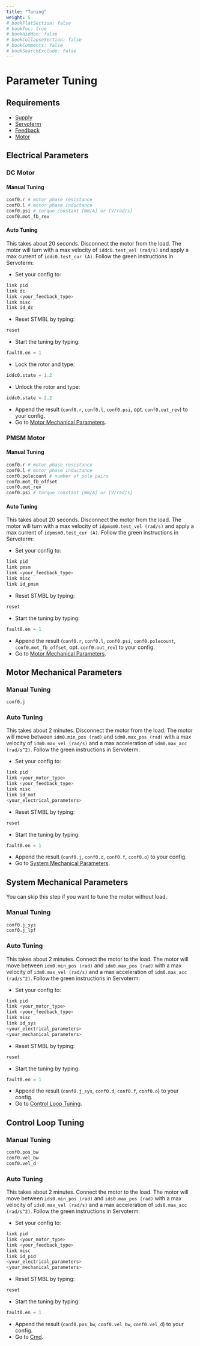 ```yaml
---
title: "Tuning"
weight: 5
# bookFlatSection: false
# bookToc: true
# bookHidden: false
# bookCollapseSection: false
# bookComments: false
# bookSearchExclude: false
---
```


# Parameter Tuning

## Requirements

* [Supply](/docs/supply.md)
* [Servoterm](/docs/getting_started/servoterm.md)
* [Feedback](/docs/getting_started/feedback.md)
* [Motor](/docs/getting_started/motor.md)

## Electrical Parameters

### DC Motor

#### Manual Tuning

```python
conf0.r # motor phase resistance
conf0.l # motor phase inductance
conf0.psi # torque constant [Nm/A] or [V/rad/s]
conf0.mot_fb_rev
```

#### Auto Tuning

This takes about 20 seconds. Disconnect the motor from the load. The motor will turn with a max velocity of `iddc0.test_vel (rad/s)` and apply a max current of `iddc0.test_cur (A)`. Follow the green instructions in Servoterm:

- Set your config to:

```python
link pid
link dc
link <your_feedback_type>
link misc
link id_dc
```

- Reset STMBL by typing:

```python
reset
```

- Start the tuning by typing:

```python
fault0.en = 1
```

- Lock the rotor and type:

```python
iddc0.state = 1.2
```

- Unlock the rotor and type:

```python
iddc0.state = 2.2
```

- Append the result (`conf0.r`, `conf0.l`, `conf0.psi`, opt. `conf0.out_rev`) to your config.
- Go to [Motor Mechanical Parameters](/docs/getting_started/tuning#motor-mechanical-parameters).

### PMSM Motor

#### Manual Tuning

```python
conf0.r # motor phase resistance
conf0.l # motor phase inductance
conf0.polecount # number of pole pairs
conf0.mot_fb_offset
conf0.out_rev
conf0.psi # torque constant [Nm/A] or [V/rad/s]
```

#### Auto Tuning

This takes about 20 seconds. Disconnect the motor from the load. The motor will turn with a max velocity of `idpmsm0.test_vel (rad/s)` and apply a max current of `idpmsm0.test_cur (A)`. Follow the green instructions in Servoterm:

- Set your config to:

```python
link pid
link pmsm
link <your_feedback_type>
link misc
link id_pmsm
```

- Reset STMBL by typing:

```python
reset
```

- Start the tuning by typing:

```python
fault0.en = 1
```

- Append the result (`conf0.r`, `conf0.l`, `conf0.psi`, `conf0.polecount`, `conf0.mot_fb_offset`, opt. `conf0.out_rev`) to your config.
- Go to [Motor Mechanical Parameters](/docs/getting_started/tuning#motor-mechanical-parameters).

## Motor Mechanical Parameters

### Manual Tuning

```python
conf0.j
```

### Auto Tuning

This takes about 2 minutes. Disconnect the motor from the load. The motor will move between `idm0.min_pos (rad)` and `idm0.max_pos (rad)` with a max velocity of `idm0.max_vel (rad/s)` and a max acceleration of `idm0.max_acc (rad/s^2)`. Follow the green instructions in Servoterm:

- Set your config to:

```python
link pid
link <your_motor_type>
link <your_feedback_type>
link misc
link id_mot
<your_electrical_parameters>
```

- Reset STMBL by typing:

```python
reset
```

- Start the tuning by typing:

```python
fault0.en = 1
```

- Append the result (`conf0.j`, `conf0.d`, `conf0.f`, `conf0.o`) to your config.
- Go to [System Mechanical Parameters](/docs/getting_started/tuning#system-mechanical-parameters).

## System Mechanical Parameters

You can skip this step if you want to tune the motor without load.

### Manual Tuning

```python
conf0.j_sys
conf0.j_lpf
```

### Auto Tuning

This takes about 2 minutes. Connect the motor to the load. The motor will move between `idm0.min_pos (rad)` and `idm0.max_pos (rad)` with a max velocity of `idm0.max_vel (rad/s)` and a max acceleration of `idm0.max_acc (rad/s^2)`. Follow the green instructions in Servoterm:

- Set your config to:

```python
link pid
link <your_motor_type>
link <your_feedback_type>
link misc
link id_sys
<your_electrical_parameters>
<your_mechanical_parameters>
```

- Reset STMBL by typing:

```python
reset
```

- Start the tuning by typing:

```python
fault0.en = 1
```

- Append the result (`conf0.j_sys`, `conf0.d`, `conf0.f`, `conf0.o`) to your config.
- Go to [Control Loop Tuning](/docs/getting_started/tuning#control-loop-tuning).

## Control Loop Tuning

### Manual Tuning

```python
conf0.pos_bw
conf0.vel_bw
conf0.vel_d
```

### Auto Tuning

This takes about 2 minutes. Connect the motor to the load. The motor will move between `ids0.min_pos (rad)` and `ids0.max_pos (rad)` with a max velocity of `ids0.max_vel (rad/s)` and a max acceleration of `ids0.max_acc (rad/s^2)`. Follow the green instructions in Servoterm:

- Set your config to:

```python
link pid
link <your_motor_type>
link <your_feedback_type>
link misc
link id_pid
<your_electrical_parameters>
<your_mechanical_parameters>
```

- Reset STMBL by typing:

```python
reset
```

- Start the tuning by typing:

```python
fault0.en = 1
```

- Append the result (`conf0.pos_bw`, `conf0.vel_bw`, `conf0.vel_d`) to your config.
- Go to [Cmd](/docs/getting_started/cmd.md).